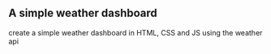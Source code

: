## A simple weather dashboard

create a simple weather dashboard in HTML, CSS and JS using the weather api
